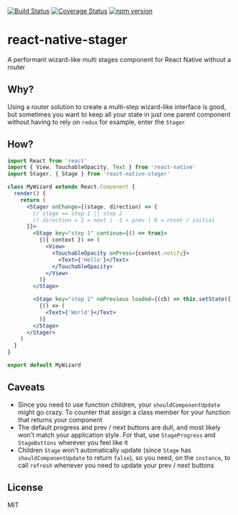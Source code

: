 [![Build Status](https://travis-ci.org/pocesar/react-native-stager.svg?branch=master)](https://travis-ci.org/pocesar/react-native-stager) [![Coverage Status](https://coveralls.io/repos/github/pocesar/react-native-stager/badge.svg?branch=master)](https://coveralls.io/github/pocesar/react-native-stager?branch=master) [![npm version](https://badge.fury.io/js/react-native-stager.svg)](https://badge.fury.io/js/react-native-stager)

# react-native-stager

A performant wizard-like multi stages component for React Native without a router

## Why?

Using a router solution to create a multi-step wizard-like interface is good, but sometimes you want
to keep all your state in just one parent component without having to rely on `redux` for example,
enter the `Stager`

## How?

```jsx
import React from 'react'
import { View, TouchableOpacity, Text } from 'react-native'
import Stager, { Stage } from 'react-native-stager'

class MyWizard extends React.Component {
  render() {
    return (
      <Stager onChange={(stage, direction) => {
        // stage == step 1 || step 2
        // direction = 1 = next | -1 = prev | 0 = reset / initial
      }}>
        <Stage key="step 1" continue={() => true}>
          {({ context }) => (
            <View>
              <TouchableOpacity onPress={context.notify}>
                <Text>{'Hello'}</Text>
              </TouchableOpacity>
            </View>
          )}
        </Stage>

        <Stage key="step 2" noPrevious loaded={(cb) => this.setState({ loaded: true }, cb)}>
          {() => (
            <Text>{'World'}</Text>
          )}
        </Stage>
      </Stager>
    )
  }
}

export default MyWizard
```

## Caveats

* Since you need to use function children, your `shouldComponentUpdate` might go crazy. To counter that
assign a class member for your function that returns your component
* The default progress and prev / next buttons are dull, and most likely won't match your application
style. For that, use `StageProgress` and `StageButtons` wherever you feel like it
* Children `Stage` won't automatically update (since `Stage` has `shouldComponentUpdate` to return `false`), so you
need, on the `instance`, to call `refresh` whenever you need to update your prev / next buttons

## License

MIT
